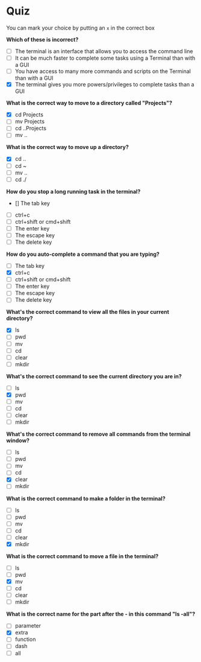 # Quiz

You can mark your choice by putting an `x` in the correct box

**Which of these is incorrect?**

- [ ] The terminal is an interface that allows you to access the command line
- [ ] It can be much faster to complete some tasks using a Terminal than with a GUI
- [ ] You have access to many more commands and scripts on the Terminal than with a GUI
- [x] The terminal gives you more powers/privileges to complete tasks than a GUI

**What is the correct way to move to a directory called "Projects"?**

- [x] cd Projects
- [ ] mv Projects
- [ ] cd ..Projects
- [ ] mv ..

**What is the correct way to move up a directory?**

- [x] cd ..
- [ ] cd ~
- [ ] mv ..
- [ ] cd ./

**How do you stop a long running task in the terminal?**

- [] The tab key
- [ ] ctrl+c
- [ ] ctrl+shift or cmd+shift
- [ ] The enter key
- [ ] The escape key
- [ ] The delete key

**How do you auto-complete a command that you are typing?**

- [ ] The tab key
- [x] ctrl+c
- [ ] ctrl+shift or cmd+shift
- [ ] The enter key
- [ ] The escape key
- [ ] The delete key

**What's the correct command to view all the files in your current directory?**

- [x] ls
- [ ] pwd
- [ ] mv
- [ ] cd
- [ ] clear
- [ ] mkdir

**What's the correct command to see the current directory you are in?**

- [ ] ls
- [x] pwd
- [ ] mv
- [ ] cd
- [ ] clear
- [ ] mkdir

**What's the correct command to remove all commands from the terminal window?**

- [ ] ls
- [ ] pwd
- [ ] mv
- [ ] cd
- [x] clear
- [ ] mkdir

**What is the correct command to make a folder in the terminal?**

- [ ] ls
- [ ] pwd
- [ ] mv
- [ ] cd
- [ ] clear
- [x] mkdir

**What is the correct command to move a file in the terminal?**

- [ ] ls
- [ ] pwd
- [x] mv
- [ ] cd
- [ ] clear
- [ ] mkdir

**What is the correct name for the part after the - in this command "ls -all"?**

- [ ] parameter
- [x] extra
- [ ] function
- [ ] dash
- [ ] all
